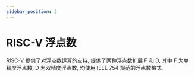 ```yaml
---
sidebar_position: 3
---
```


# RISC-V 浮点数

RISC-V 提供了对浮点数运算的支持, 提供了两种浮点数扩展 F 和 D, 其中 F 为单精度浮点数, D 为双精度浮点数, 均使用 IEEE 754 规范的浮点数格式.
